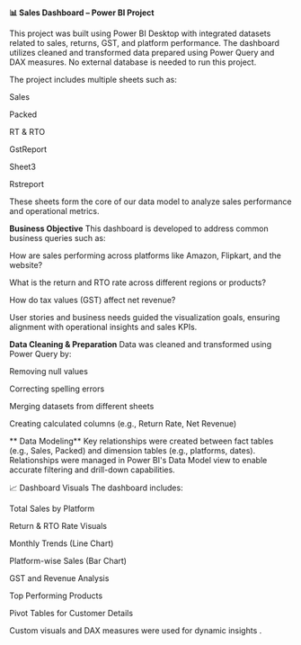 **📊 Sales Dashboard – Power BI Project**

This project was built using Power BI Desktop with integrated datasets related to sales, returns, GST, and platform performance. The dashboard utilizes cleaned and transformed data prepared using Power Query and DAX measures. No external database is needed to run this project.

The project includes multiple sheets such as:

Sales

Packed

RT & RTO

GstReport

Sheet3

Rstreport

These sheets form the core of our data model to analyze sales performance and operational metrics.

 **Business Objective**
This dashboard is developed to address common business queries such as:

How are sales performing across platforms like Amazon, Flipkart, and the website?

What is the return and RTO rate across different regions or products?

How do tax values (GST) affect net revenue?

User stories and business needs guided the visualization goals, ensuring alignment with operational insights and sales KPIs.

**Data Cleaning & Preparation**
Data was cleaned and transformed using Power Query by:

Removing null values

Correcting spelling errors

Merging datasets from different sheets

Creating calculated columns (e.g., Return Rate, Net Revenue)

** Data Modeling**
Key relationships were created between fact tables (e.g., Sales, Packed) and dimension tables (e.g., platforms, dates). Relationships were managed in Power BI's Data Model view to enable accurate filtering and drill-down capabilities.

📈 Dashboard Visuals
The dashboard includes:

Total Sales by Platform

Return & RTO Rate Visuals

Monthly Trends (Line Chart)

Platform-wise Sales (Bar Chart)

GST and Revenue Analysis

Top Performing Products

Pivot Tables for Customer Details

Custom visuals and DAX measures were used for dynamic insights .

